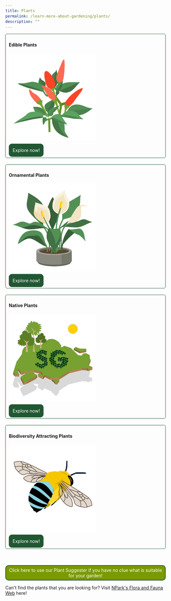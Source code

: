 ```yaml
---
title: Plants
permalink: /learn-more-about-gardening/plants/
description: ""
---
```

<style>
	.wrapper {
		display: grid;
		grid-template-columns: repeat(auto-fit, minmax(275px, 1fr));
		grid-template-rows: auto-fit;
		column-gap: 20px;
		row-gap: 20px;
	}

	.box {
		border: solid 1px #215732 ;
		border-radius: 5px;
		padding: 5px 10px 15px 10px;
		justify-self: stretch;
	}
	
	.plantsearch {
		display: grid;
		grid-template-columns:1fr;
		grid-template-rows: 1fr;
		text-align:center;
		background-color: #7a9a01;
		border: 2px solid #215732;
		padding: 5px;
  	border-radius: 10px;
    color: white !important;
	  text-decoration: none !important;
	}
	
		.ffw {
		display: grid;
		grid-template-columns: repeat(auto-fit, minmax(275px, 275px));
		grid-template-rows: auto-fit;
		direction:rtl;
	}
	
	.ffwbutton{
		text-align:center;
		background-color: #215732;
		border: 2px solid #215732;
		padding: 5px;
  	border-radius: 10px;
    color: white !important;
	  text-decoration: none !important;
	}
	
	.button-primary {
    background-color: #215732;
    border: 2px solid #215732;
    padding: 10px;
  	border-radius: 10px;
    color: white !important;
	  text-decoration: none !important;
  }
</style>

<div class="wrapper">
  <div class="box">
		<h4>Edible Plants</h4>
	     <img style="height:275px; width:275px; display: inline" src="/images/Graphics/edibleplant_6oct.png"><br>
				<br>
		<a class="button-primary" href="/page-index/glossary/edible-plants/">Explore now!</a>
	</div>
	<div class="box">
		<h4>Ornamental Plants</h4>
	     <img style="height:275px; width:275px; display: inline" src="/images/Graphics/ornamentalplant_6oct.png"><br>
			<br>
			<a class="button-primary" href="/page-index/glossary/ornamental-plants/">Explore now!</a><br>
	</div>
	<div class="box">
		<h4>Native Plants</h4>
	     <img style="height:275px; width:275px; display: inline" src="/images/Graphics/nativeplant_6oct.png"><br>
			<br>
			<a class="button-primary" href="/page-index/glossary/native-plants/">Explore now!</a><br>
	</div>
	<div class="box">
		<h4>Biodiversity Attracting Plants</h4>
	     <img style="height:275px; width:275px; display: inline" src="/images/Graphics/biodivplant_6oct.png"><br>
			<br>
			<a class="button-primary" href="/page-index/glossary/biodiversity-attracting-plants/">Explore now!</a><br>
	</div>
	<br>
</div>

<a href="/digital-tools/plant-search/" class="plantsearch">Click here to use our Plant Suggester if you have no clue what is suitable for your garden!</a>


<p>Can't find the plants that you are looking for? Visit <a href="https://www.nparks.gov.sg/florafaunaweb">NPark's Flora and Fauna Web</a> here!</p>